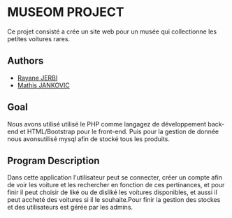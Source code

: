 
# MUSEOM PROJECT

Ce projet consisté a crée un site web pour un musée qui collectionne les petites voitures rares.


## Authors

- [Rayane JERBI](https://www.linkedin.com/in/rayane-jerbi/)
- [Mathis JANKOVIC]()




## Goal

Nous avons utilisé utilisé le PHP comme langagez de développement back-end et HTML/Bootstrap pour le front-end. Puis pour la gestion de donnée nous avonsutilisé mysql afin de stocké tous les produits.




## Program Description
Dans cette application l'utilisateur peut se connecter, créer un compte afin de voir les voiture et les rechercher en fonction de ces pertinances, et pour finir il peut choisir de liké ou de disliké les voitures disponibles, et aussi il peut accheté des voitures si il le souhaite.Pour finir la gestion des stockes et des utilisateurs est gérée par les admins.